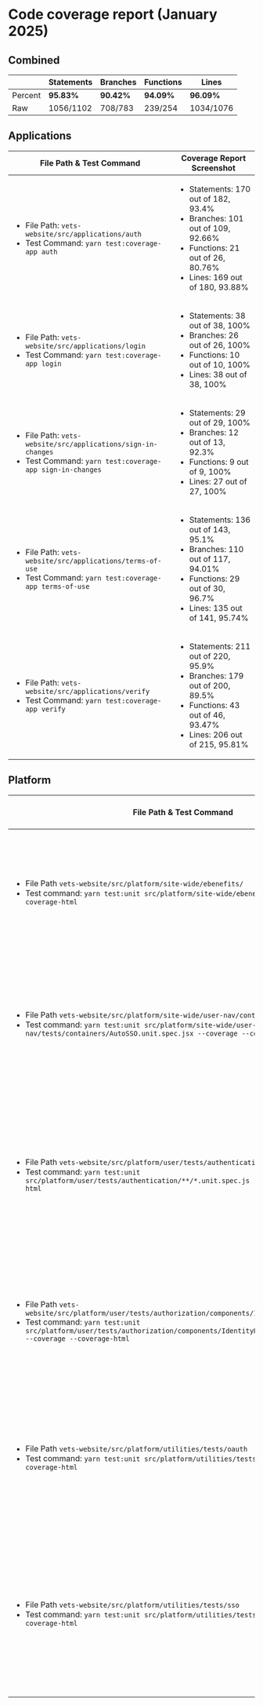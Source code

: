 # Code coverage report (January 2025)

## Combined
|| Statements | Branches | Functions | Lines |
| --- | --- | --- | --- | --- |
| Percent | **95.83%** | **90.42%** | **94.09%** | **96.09%** |
| Raw | 1056/1102 | 708/783 | 239/254 | 1034/1076 |
 
## Applications

| File Path & Test Command | Coverage Report Screenshot |
|---|---|
| <ul><li>File Path: ```vets-website/src/applications/auth```</li> <li>Test Command: ```yarn test:coverage-app auth```</li></ul> | <ul><li>Statements: 170 out of 182, 93.4%</li><li>Branches: 101 out of 109, 92.66%</li><li>Functions: 21 out of 26, 80.76%</li><li>Lines: 169 out of 180, 93.88%</li></ul> |
| <ul><li>File Path: ```vets-website/src/applications/login```</li> <li>Test Command: ```yarn test:coverage-app login```</li></ul> | <ul><li>Statements: 38 out of 38, 100%</li><li>Branches: 26 out of 26, 100%</li><li>Functions: 10 out of 10, 100%</li><li>Lines: 38 out of 38, 100%</li></ul> |
| <ul><li>File Path: ```vets-website/src/applications/sign-in-changes```</li> <li>Test Command: ```yarn test:coverage-app sign-in-changes```</li></ul> | <ul><li>Statements: 29 out of 29, 100%</li><li>Branches: 12 out of 13, 92.3%</li><li>Functions: 9 out of 9, 100%</li><li>Lines: 27 out of 27, 100%</li></ul> |
| <ul><li>File Path: ```vets-website/src/applications/terms-of-use```</li> <li>Test Command: ```yarn test:coverage-app terms-of-use```</li></ul> | <ul><li>Statements: 136 out of 143, 95.1%</li><li>Branches: 110 out of 117, 94.01%</li><li>Functions: 29 out of 30, 96.7%</li><li>Lines: 135 out of 141, 95.74%</li></ul> |
| <ul><li>File Path: ```vets-website/src/applications/verify```</li> <li>Test Command: ```yarn test:coverage-app verify```</li></ul> | <ul><li>Statements: 211 out of 220, 95.9%</li><li>Branches: 179 out of 200, 89.5%</li><li>Functions: 43 out of 46, 93.47%</li><li>Lines: 206 out of 215, 95.81%</li></ul> |

## Platform
| File Path & Test Command | Coverage Report Screenshot |
|---|---|
| <ul><li>File Path ```vets-website/src/platform/site-wide/ebenefits/```</li> <li>Test command: ```yarn test:unit src/platform/site-wide/ebenefits/tests --coverage --coverage-html```</li></ul> | <ul><li>Statements: 8 out of 8, 100%</li><li>Branches: 6 out of 6, 100%</li><li>Functions: 4 out of 4, 100%</li><li>Lines: 7 out of 7, 100%</li></ul> |
| <ul><li>File Path ```vets-website/src/platform/site-wide/user-nav/containers/AutoSSO```</li> <li>Test command: ```yarn test:unit src/platform/site-wide/user-nav/tests/containers/AutoSSO.unit.spec.jsx --coverage --coverage-html```</li></ul> | <ul><li>Statements: 12 out of 13, 92.3%</li><li>Branches: 8 out of 8, 100%</li><li>Functions: 3 out of 4, 75%</li><li>Lines: 12 out of 12, 100%</li></ul> |
| <ul><li>File Path ```vets-website/src/platform/user/tests/authentication/```</li> <li>Test command: ```yarn test:unit src/platform/user/tests/authentication/**/*.unit.spec.js --coverage --coverage-html```</li></ul> | <ul><li>Statements: 408 out of 424, (96.2%)</li> <li>Branches: 282 out of 327, (86.2%)</li> <li>Functions: 107 out of 112, (95.5%)</li> <li>Lines: 400 out of 415, (96.4%)</li></ul> |
| <ul><li>File Path ```vets-website/src/platform/user/tests/authorization/components/IdentityNotVerified```</li> <li>Test command: ```yarn test:unit src/platform/user/tests/authorization/components/IdentityNotVerified.unit.spec.jsx --coverage --coverage-html```</li></ul> | <ul><li>Statements: 9 out of 10, 90%</li><li>Branches: 12 out of 12, 100%</li><li>Functions: 3 out of 4, 75%</li><li>Lines: 9 out of 10, 90%</li></ul> |
| <ul><li>File Path ```vets-website/src/platform/utilities/tests/oauth```</li> <li>Test command: ```yarn test:unit src/platform/utilities/tests/oauth --coverage --coverage-html```</li></ul> | <ul><li>Statements: 154 out of 156, 98.71%</li><li>Branches: 84 out of 90, 93.3%</li><li>Functions: 38 out of 38, 100%</li><li>Lines: 146 out of 148, 98.64%</li></ul> |
| <ul><li>File Path ```vets-website/src/platform/utilities/tests/sso```</li> <li>Test command: ```yarn test:unit src/platform/utilities/tests/sso --coverage --coverage-html```</li></ul> | <ul><li>Statements: 80 out of 84, 95.23%</li><li>Branches: 55 out of 59, 93.22%</li><li>Functions: 13 out of 14, 92.85%</li><li>Lines: 79 out of 83, 95.81%</li></ul> |



